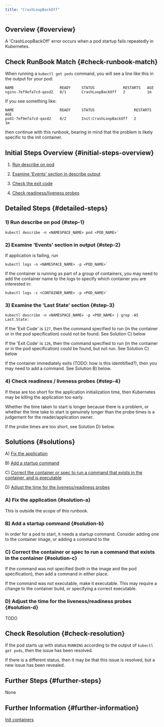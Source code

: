 ```yaml
---
title: "CrashLoopBackOff"
---
```


## Overview {#overview}

A 'CrashLoopBackOff' error occurs when a pod startup fails repeatedly in Kubernetes.

## Check RunBook Match {#check-runbook-match}

When running a `kubectl get pods` command, you will see a line like this in the output for your pod:

```
NAME                     READY     STATUS             RESTARTS   AGE
nginx-7ef9efa7cd-qasd2   0/1       CrashLoopBackOff   2          1m
```

If you see something like:

```
NAME                     READY     STATUS                  RESTARTS   AGE
pod1-7ef9efa7cd-qasd2    0/2       Init:CrashLoopBackOff   2          1m
```

then continue with this runbook, bearing in mind that the problem is likely specific to the init container.

## Initial Steps Overview {#initial-steps-overview}

1) [Run describe on pod](#step-1)

2) [Examine 'Events' section in describe output](#step-2)

3) [Check the exit code](#step-3)

4) [Check readiness/liveness probes](#step-4)

## Detailed Steps {#detailed-steps}

### 1) Run describe on pod {#step-1}

```
kubectl describe -n <NAMESPACE_NAME> pod <POD_NAME>`
```

### 2) Examine 'Events' section in output {#step-2}

If application is failing, run

```
kubectl logs -n <NAMESPACE_NAME> -p <POD_NAME>`
```

If the container is running as part of a group of containers, you may need to add the container name to the logs to specify which container you are interested in:

```
kubectl logs -c <CONTAINER_NAME> -p <POD_NAME>`
```

### 3) Examine the 'Last State' section {#step-3}

```
kubectl describe -n <NAMESPACE_NAME> -p <POD_NAME> | grep -A5 Last.State:
```

If the 'Exit Code' is `127`, then the command specified to run (in the container or in the pod specification) could not be found. See Solution C) below

If the 'Exit Code' is `126`, then the command specified to run (in the container or in the pod specification) could be found, but not run. See Solution C) below

If the container immediately exits (TODO: how is this identitified?), then you may need to add a command. See Solution B) below.

### 4) Check readiness / liveness probes {#step-4}

If these are too short for the application initialization time, then Kubernetes may be killing the application too early.

Whether the time taken to start is longer because there is a problem, or whether the time take to start is genuinely longer than the probe times is a judgement for the reader/application owner.

If the probe times are too short, see Solution D) below.

## Solutions {#solutions}

A) [Fix the application](#solution-a)

B) [Add a startup command](#solution-b)

C) [Correct the container or spec to run a command that exists in the container, and is executable](#solution-c)

D) [Adjust the time for the liveness/readiness probes](#solution-d)

### A) Fix the application {#solution-a}

This is outside the scope of this runbook.

### B) Add a startup command {#solution-b}

In order for a pod to start, it needs a startup command. Consider adding one to the container image, or adding a command to the

### C) Correct the container or spec to run a command that exists in the container {#solution-c}

If the command was not specified (both in the image and the pod specification), then add a command in either place.

If the command was not executable, make it executable. This may require a change to the container build, or specifying a correct executable.

### D) Adjust the time for the liveness/readiness probes {#solution-d}

TODO

## Check Resolution {#check-resolution}

If the pod starts up with status `RUNNING` according to the output of `kubectl get pods`, then the issue has been resolved.

If there is a different status, then it may be that this issue is resolved, but a new issue has been revealed.

## Further Steps {#further-steps}

None

## Further Information {#further-information}

[Init containers](https://kubernetes.io/docs/concepts/workloads/pods/init-containers/)
